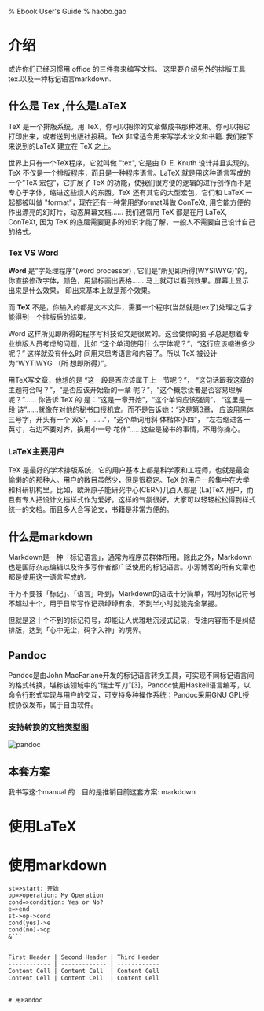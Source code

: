 % Ebook User's Guide
% haobo.gao

# 介绍

或许你们已经习惯用 office 的三件套来编写文档。 这里要介绍另外的排版工具tex.以及一种标记语言markdown.

## 什么是 Tex ,什么是LaTeX

TeX 是一个排版系统。用 TeX，你可以把你的文章做成书那种效果。你可以把它打印出来，或者送到出版社投稿。TeX 非常适合用来写学术论文和书籍. 我们接下来说到的LaTeX 建立在 TeX 之上。

世界上只有一个TeX程序，它就叫做 "tex", 它是由 D. E. Knuth 设计并且实现的。TeX 不仅是一个排版程序，而且是一种程序语言。LaTeX 就是用这种语言写成的一个“TeX 宏包”，它扩展了 TeX 的功能，使我们很方便的逻辑的进行创作而不是专心于字体，缩进这些烦人的东西。TeX 还有其它的大型宏包，它们和 LaTeX 一起都被叫做 "format"，现在还有一种常用的format叫做 ConTeXt, 用它能方便的作出漂亮的幻灯片，动态屏幕文档…… 我们通常用 TeX 都是在用 LaTeX, ConTeXt, 因为 TeX 的底层需要更多的知识才能了解，一般人不需要自己设计自己的格式。

### Tex VS **Word**

**Word** 是“字处理程序”(word processor)  , 它们是“所见即所得(WYSIWYG)”的，你直接修改字体，颜色，用鼠标画出表格…… 马上就可以看到效果。屏幕上显示出来是什么效果， 印出来基本上就是那个效果。


而 **TeX** 不是，你输入的都是文本文件，需要一个程序(当然就是tex了)处理之后才能得到一个排版后的结果。

Word 这样所见即所得的程序写科技论文是很累的。这会使你的脑 子总是想着专业排版人员考虑的问题，比如 “这个单词使用什 么字体呢？”，“这行应该缩进多少呢？” 这样就没有什么时 间用来思考语言和内容了。所以 TeX 被设计为“WYTIWYG （所 想即所得）”。


用TeX写文章，他想的是 “这一段是否应该属于上一节呢？”， “这句话跟我这章的主题符合吗？”，“是否应该开始新的一章 呢？”，“这个概念读者是否容易理解呢？”…… 你告诉 TeX 的 是：“这是一章开始”，“这个单词应该强调”， “这里是一段 诗”……就像在对他的秘书口授机宜。而不是告诉她：“这是第3章， 应该用黑体三号字，开头有一个‘双S'，……”，“这个单词用斜 体楷体小四”， “左右缩进各一英寸，右边不要对齐，换用小一号 花体”……这些是秘书的事情，不用你操心。

### LaTeX主要用户

TeX 是最好的学术排版系统，它的用户基本上都是科学家和工程师，也就是最会偷懒的的那种人。用户的数目虽然少，但是很稳定。TeX 的用户一般集中在大学和科研机构里。比如，欧洲原子能研究中心(CERN)几百人都是 (La)TeX 用户，而且有专人把设计文档样式作为爱好。这样的气氛很好，大家可以轻轻松松得到样式统一的文档。而且多人合写论文，书籍是非常方便的。


## 什么是markdown

Markdown是一种「标记语言」，通常为程序员群体所用。除此之外，Markdown也是国际杂志编辑以及许多写作者都广泛使用的标记语言。小源博客的所有文章也都是使用这一语言写成的。

千万不要被「标记」、「语言」吓到，Markdown的语法十分简单，常用的标记符号不超过十个，用于日常写作记录绰绰有余，不到半小时就能完全掌握。

但就是这十个不到的标记符号，却能让人优雅地沉浸式记录，专注内容而不是纠结排版，达到「心中无尘，码字入神」的境界。


## Pandoc
Pandoc是由John MacFarlane开发的标记语言转换工具，可实现不同标记语言间的格式转换，堪称该领域中的“瑞士军刀”[3]。Pandoc使用Haskell语言编写，以命令行形式实现与用户的交互，可支持多种操作系统；Pandoc采用GNU GPL授权协议发布，属于自由软件。

### 支持转换的文档类型图

![pandoc](img/pandocio.png "pandoc支持的转换图")


## 本套方案

我书写这个manual 的　目的是推销目前这套方案:
markdown



# 使用LaTeX


# 使用markdown

```flow
st=>start: 开始
op=>operation: My Operation
cond=>condition: Yes or No?
e=>end
st->op->cond
cond(yes)->e
cond(no)->op
&```


First Header | Second Header | Third Header
------------ | ------------- | ------------
Content Cell | Content Cell  | Content Cell
Content Cell | Content Cell  | Content Cell


# 用Pandoc  
